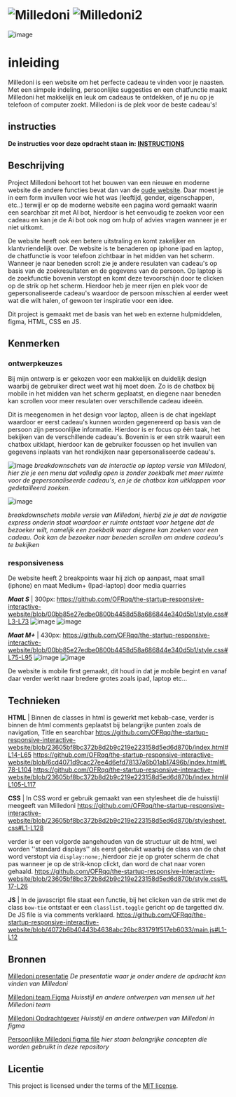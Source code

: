 
# ![Milledoni](https://github.com/user-attachments/assets/8356d833-ccc7-4089-b5f4-6f99416748ed) ![Milledoni2](https://github.com/user-attachments/assets/80a67f9f-9e77-4d97-ac1e-c42b905d33ca)
![image](https://github.com/user-attachments/assets/4bdee5c7-e988-4421-a029-4c84b34567bb)

# inleiding
Milledoni is een website  om het perfecte cadeau te vinden voor je naasten. Met een simpele indeling, persoonlijke suggesties en een chatfunctie maakt Milledoni het makkelijk en leuk om cadeaus te ontdekken, of je nu op je telefoon of computer zoekt. Milledoni is de plek voor de beste cadeau's!

## instructies
**De instructies voor deze opdracht staan in: [INSTRUCTIONS](https://github.com/fdnd-task/the-startup-responsive-interactieve-website/blob/main/docs/INSTRUCTIONS.md)**

## Beschrijving
Project Milledoni behoort tot het bouwen van een nieuwe en moderne website die andere functies bevat dan van de [oude website](https://milledoni.nl/). Daar moest je in eem form invullen voor wie het was (leeftijd, gender, eigenschappen, etc..) terwijl er op de moderne website een pagina word gemaakt waarin een searchbar zit met AI bot, hierdoor is het eenvoudig te zoeken voor een cadeau en kan je de Ai bot ook nog om hulp of advies vragen wanneer je er niet uitkomt. 

De website heeft ook een betere uitstraling en komt zakelijker en klantvriendelijk over. De website is te benaderen op iphone ipad en laptop, de chatfunctie is voor telefoon zichtbaar in het midden van het scherm. Wanneer je naar beneden scrolt zie je andere resulaten van cadeau's op basis van de zoekresultaten en de gegevens van de persoon. Op laptop is de zoekfunctie bovenin verstopt en komt deze tevoorschijn door te clicken op de strik op het scherm. Hierdoor heb je meer rijen en plek voor de gepersonaliseerde cadeau's waardoor de persoon misschien al eerder weet wat die wilt halen, of gewoon ter inspiratie voor een idee.

Dit project is gemaakt met de basis van het web en externe hulpmiddelen, figma, HTML, CSS en JS.
<!-- In de Beschrijving staat hoe je project er uit ziet, hoe het werkt en wat je er mee kan. -->
<!-- Voeg een mooie poster visual toe 📸 -->
<!-- Voeg een link toe naar Github Pages 🌐-->

## Kenmerken

### ontwerpkeuzes 
Bij mijn ontwerp is er gekozen voor een makkelijk en duidelijk design waarbij de gebruiker direct weet wat hij moet doen. Zo is de chatbox bij mobile in het midden van het scherm geplaatst, en diegene naar beneden kan scrollen voor meer resulaten over verschillende cadeau ideeën. 

Dit is meegenomen in het design voor laptop, alleen is de chat ingeklapt waardoor er eerst cadeau's kunnen worden gegenereerd op basis van de persoon zijn persoonlijke informatie. 
Hierdoor is er focus op één taak, het bekijken van de verschillende cadeau's. Bovenin is er een strik waaruit een chatbox uitklapt, hierdoor kan de gebruiker focussen op het invullen van gegevens inplaats van het rondkijken naar gepersonaliseerde cadeau's.

![image](https://github.com/user-attachments/assets/88f1d3e8-07c6-4ddf-92c0-affb34d1a0a7)
_breakdownschets van de interactie op laptop versie van Milledoni, hier zie je een menu dat volledig open is zonder zoekbalk met meer ruimte voor de gepersonaliseerde cadeau's, en je de chatbox kan uitklappen voor gedetailleerd zoeken._ 


![image](https://github.com/user-attachments/assets/e611d50c-816f-4043-babe-b46d99bba9b1)

_breakdownschets mobile versie van Milledoni, hierbij zie je dat de navigatie express onderin staat waardoor er ruimte ontstaat voor hetgene dat de bezoeker wilt, namelijk een zoekbalk waar diegene kan zoeken voor een cadeau. Ook kan de bezoeker naar beneden scrollen om andere cadeau's te bekijken_

### responsiveness
De website heeft 2 breakpoints waar hij zich op aanpast, maat small (iphone) en maat Medium+ (Ipad-laptop) door media quarries

***Maat S*** | 300px: https://github.com/OFRqq/the-startup-responsive-interactive-website/blob/00bb85e27edbe0800b4458d58a686844e340d5b1/style.css#L3-L73
![image](https://github.com/user-attachments/assets/4f498a17-f62d-4b8a-9f07-20fe5d741554)
![image](https://github.com/user-attachments/assets/961cf5e9-a5e4-48cb-90f7-c4a77eeaeb19)




***Maat M+*** | 430px: https://github.com/OFRqq/the-startup-responsive-interactive-website/blob/00bb85e27edbe0800b4458d58a686844e340d5b1/style.css#L75-L95
![image](https://github.com/user-attachments/assets/af075d81-813c-4194-9aa4-b6736a562987)
![image](https://github.com/user-attachments/assets/cd73cd1c-a09b-470b-8013-16e19532fe98)

De website is mobile first gemaakt, dit houd in dat je mobile begint en vanaf daar verder werkt naar bredere grotes zoals ipad, laptop etc...

<!-- Bij Kenmerken staat welke technieken zijn gebruikt en hoe. Wat is de HTML structuur? Wat zijn de belangrijkste dingen in CSS? Wat is er met JS gedaan en hoe? -->
## Technieken
**HTML** | Binnen de classes in html is gewerkt met kebab-case, verder is binnen de html comments geplaatst bij belangrijke punten zoals de navigation, Title en searchbar
https://github.com/OFRqq/the-startup-responsive-interactive-website/blob/23605bf8bc372b8d2b9c219e223158d5ed6d870b/index.html#L14-L65
https://github.com/OFRqq/the-startup-responsive-interactive-website/blob/6cd4071d9cac27ee4d6efd78137a6b01ab17496b/index.html#L78-L104
https://github.com/OFRqq/the-startup-responsive-interactive-website/blob/23605bf8bc372b8d2b9c219e223158d5ed6d870b/index.html#L105-L117

**CSS** | In CSS word er gebruik gemaakt van een stylesheet die de huisstijl meegeeft van Milledoni
https://github.com/OFRqq/the-startup-responsive-interactive-website/blob/23605bf8bc372b8d2b9c219e223158d5ed6d870b/stylesheet.css#L1-L128

verder is er een volgorde aangehouden van de structuur uit de html, wel worden ''standard displays'' als eerst gebruikt waarbij de class van de chat word verstopt via `display:none;`,hierdoor zie je op groter scherm de chat pas wanneer je op de strik-knop clickt, dan word de chat naar voren gehaald. 
https://github.com/OFRqq/the-startup-responsive-interactive-website/blob/23605bf8bc372b8d2b9c219e223158d5ed6d870b/style.css#L17-L26

**JS** | In de javascript file staat een functie, bij het clicken van de strik met de class `bow-tie` ontstaat er een `classlist.toggle` gericht op de targetted div. De JS file is via comments verklaard.
https://github.com/OFRqq/the-startup-responsive-interactive-website/blob/4072b6b40443b4638abc26bc831791f517eb6033/main.js#L1-L12
## Bronnen
[Milledoni presentatie](https://docs.google.com/presentation/d/1_TKzsXSpYs1pbbkxEpqE_c8ElEG-HphHz5BiJV1eCgA/mobilepresent?slide=id.p)
_De presentatie waar je onder andere de opdracht kan vinden van Milledoni_

[Milledoni team Figma](https://www.figma.com/design/WkfefWVhBtylD9LCY1T9n2/Milledoni-FDND)
_Huisstijl en andere ontwerpen van mensen uit het Milledoni team_

[Milledoni Opdrachtgever](https://www.figma.com/design/tHCHwBm3Ujv7wR28VU2BSu/Milledoni?node-id=0-1&t=irKT3Z9AKyvK2HYj-1)
_Huisstijl en andere ontwerpen van Milledoni in figma_

[Persoonlijke Milledoni figma file](https://www.figma.com/design/JXx57fl2BLyLUdYQCWMYfW/Milledoni%2B?node-id=0-1&t=mv40Qyf7YDCd5dTH-1)
_hier staan belangrijke concepten die worden gebruikt in deze repository_
## Licentie

This project is licensed under the terms of the [MIT license](./LICENSE).

